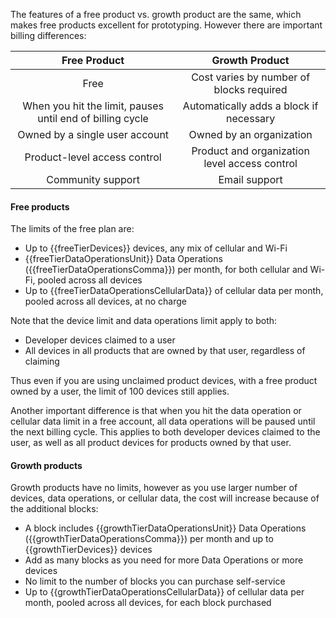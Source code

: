 The features of a free product vs. growth product are the same, which makes free products excellent for prototyping. However there are important billing differences:

| Free Product | Growth Product |
| :---: | :---: |
| Free | Cost varies by number of blocks required |
| When you hit the limit, pauses until end of billing cycle | Automatically adds a block if necessary |
| Owned by a single user account | Owned by an organization |
| Product-level access control | Product and organization level access control |
| Community support | Email support |

#### Free products

The limits of the free plan are:

- Up to {{freeTierDevices}} devices, any mix of cellular and Wi-Fi
- {{freeTierDataOperationsUnit}} Data Operations ({{freeTierDataOperationsComma}}) per month, for both cellular and Wi-Fi, pooled across all devices
- Up to {{freeTierDataOperationsCellularData}} of cellular data per month, pooled across all devices, at no charge

Note that the device limit and data operations limit apply to both:

- Developer devices claimed to a user
- All devices in all products that are owned by that user, regardless of claiming

Thus even if you are using unclaimed product devices, with a free product owned by a user, the limit of 100 devices still applies.

Another important difference is that when you hit the data operation or cellular data limit in a free account, all data operations will be paused until the next billing cycle. This applies to both developer devices claimed to the user, as well as all product devices for products owned by that user.

#### Growth products

Growth products have no limits, however as you use larger number of devices, data operations, or cellular data, the cost will increase because of the additional blocks:

- A block includes {{growthTierDataOperationsUnit}} Data Operations ({{growthTierDataOperationsComma}}) per month and up to {{growthTierDevices}} devices
- Add as many blocks as you need for more Data Operations or more devices
- No limit to the number of blocks you can purchase self-service
- Up to {{growthTierDataOperationsCellularData}} of cellular data per month, pooled across all devices, for each block purchased

